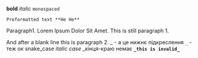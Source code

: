 **bold**
_italic_
`monospaced`
```
Preformatted text **He He**
```
Paragraph1. Lorem Ipsum Dolor Sit Amet.
This is still paragraph 1.

And after a blank line this is paragraph 2.
_ - а це нижнє підкреслення
`_` - теж ок
snake_case
_italic case_
_кінця-краю немає
**`_this is invalid_`**
